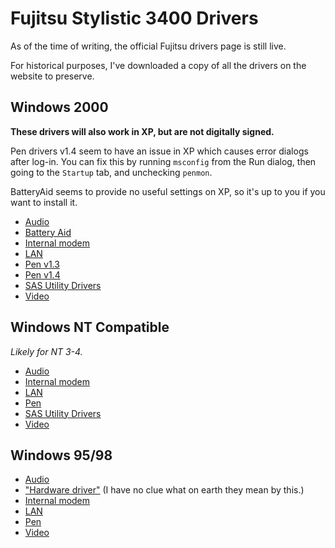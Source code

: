# Fujitsu Stylistic 3400 Drivers

As of the time of writing, the official Fujitsu drivers page is still live.

For historical purposes, I've downloaded a copy of all the drivers on the website to preserve.

## Windows 2000

**These drivers will also work in XP, but are not digitally signed.**

Pen drivers v1.4 seem to have an issue in XP which causes error dialogs after log-in. You can fix this by running `msconfig` from the Run dialog, then going to the `Startup` tab, and unchecking `penmon`.

BatteryAid seems to provide no useful settings on XP, so it's up to you if you want to install it.

- [Audio](Windows%202000/Audio.exe)
- [Battery Aid](Windows%202000/Battery%20Aid.exe)
- [Internal modem](Windows%202000/Internal%20Modem.exe)
- [LAN](Windows%202000/LAN.exe)
- [Pen v1.3](Windows%202000/Pen%20drivers%201.3.exe)
- [Pen v1.4](Windows%202000/Pen%20drivers%201.4.exe)
- [SAS Utility Drivers](Windows%202000/SAS%20Utility%20Drivers.exe)
- [Video](Windows%202000/Video.exe)


## Windows NT Compatible

*Likely for NT 3-4.*

- [Audio](Windows%20NT%20Compatible/Audio.exe)
- [Internal modem](Windows%20NT%20Compatible/Internal%20Modem.exe)
- [LAN](Windows%20NT%20Compatible/LAN.exe)
- [Pen](Windows%20NT%20Compatible/Pen.exe)
- [SAS Utility Drivers](Windows%20NT%20Compatible/SAS%20Utility%20Drivers.exe)
- [Video](Windows%20NT%20Compatible/Video.exe)

## Windows 95/98

- [Audio](Windows%209x/Audio.exe)
- ["Hardware driver"](Windows%209x/Hardware%20driver.exe) (I have no clue what on earth they mean by this.)
- [Internal modem](Windows%209x/Internal%20Modem.exe)
- [LAN](Windows%209x/LAN.exe)
- [Pen](Windows%209x/Pen.exe)
- [Video](Windows%209x/Video.exe)
